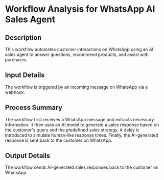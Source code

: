 # Workflow Analysis for WhatsApp AI Sales Agent

## Description
This workflow automates customer interactions on WhatsApp using an AI sales agent to answer questions, recommend products, and assist with purchases.

## Input Details
The workflow is triggered by an incoming message on WhatsApp via a webhook.

## Process Summary
The workflow first receives a WhatsApp message and extracts necessary information. It then uses an AI model to generate a sales response based on the customer's query and the predefined sales strategy. A delay is introduced to simulate human-like response times. Finally, the AI-generated response is sent back to the customer on WhatsApp.

## Output Details
The workflow sends AI-generated sales responses back to the customer on WhatsApp.
